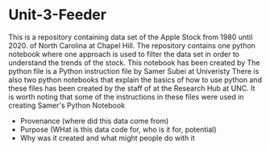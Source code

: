 # Unit-3-Feeder
This is a repository containing data set of the Apple Stock from 1980 until 2020.  of North Carolina at Chapel Hill.
The repository contains one python notebook where one approach is used to filter the data set in order to understand the trends of the stock. This notebook has been created by The python file is a Python instruction file by Samer Subei at Univeristy
There is also two python notebooks that explain the basics of how to use python and these files has been created by the staff of at the Research Hub at UNC. It is worth noting that some of the instructions in these files were used in creating Samer's Python Notebook

- Provenance (where did this data come from)
- Purpose (WHat is this data code for, who is it for, potential)
- Why was it created and what might people do with it
